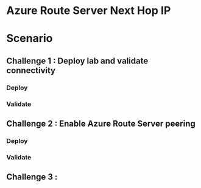 # Azure Route Server Next Hop IP #

# Scenario


## Challenge 1 : Deploy lab and validate connectivity 

### Deploy

### Validate

## Challenge 2 : Enable Azure Route Server peering

### Deploy

### Validate

## Challenge 3 : 
